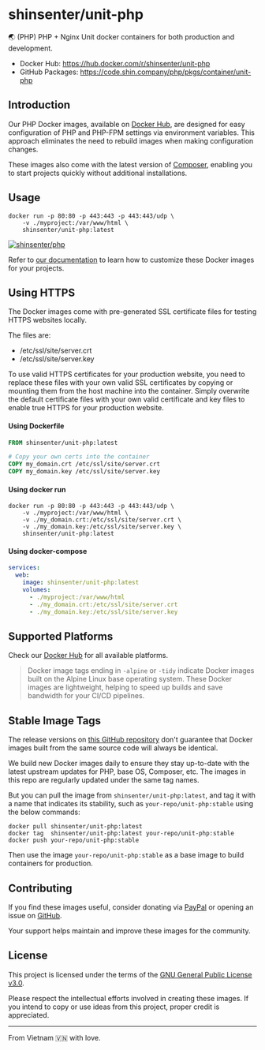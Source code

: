 # shinsenter/unit-php

🌏 (PHP) PHP + Nginx Unit docker containers for both production and development.

- Docker Hub: https://hub.docker.com/r/shinsenter/unit-php
- GitHub Packages: https://code.shin.company/php/pkgs/container/unit-php

## Introduction

Our PHP Docker images, available on [Docker Hub](https://hub.docker.com/r/shinsenter/php),
are designed for easy configuration of PHP and PHP-FPM settings via environment variables.
This approach eliminates the need to rebuild images when making configuration changes.

These images also come with the latest version of [Composer](https://getcomposer.org),
enabling you to start projects quickly without additional installations.

## Usage

```shell
docker run -p 80:80 -p 443:443 -p 443:443/udp \
    -v ./myproject:/var/www/html \
    shinsenter/unit-php:latest
```

[![shinsenter/php](https://repository-images.githubusercontent.com/458053748/24e848e1-c0fc-4893-b2b9-f7dbfad263f3)](https://docker.shin.company/php)

Refer to [our documentation](https://hub.docker.com/r/shinsenter/php) to learn how to customize these Docker images for your projects.

## Using HTTPS

The Docker images come with pre-generated SSL certificate files for testing HTTPS websites locally.

The files are:
- /etc/ssl/site/server.crt
- /etc/ssl/site/server.key

To use valid HTTPS certificates for your production website,
you need to replace these files with your own valid SSL certificates
by copying or mounting them from the host machine into the container.
Simply overwrite the default certificate files with your own valid
certificate and key files to enable true HTTPS for your production website.

#### Using Dockerfile

```Dockerfile
FROM shinsenter/unit-php:latest

# Copy your own certs into the container
COPY my_domain.crt /etc/ssl/site/server.crt
COPY my_domain.key /etc/ssl/site/server.key
```

#### Using docker run

```shell
docker run -p 80:80 -p 443:443 -p 443:443/udp \
    -v ./myproject:/var/www/html \
    -v ./my_domain.crt:/etc/ssl/site/server.crt \
    -v ./my_domain.key:/etc/ssl/site/server.key \
    shinsenter/unit-php:latest
```

#### Using docker-compose

```yml
services:
  web:
    image: shinsenter/unit-php:latest
    volumes:
      - ./myproject:/var/www/html
      - ./my_domain.crt:/etc/ssl/site/server.crt
      - ./my_domain.key:/etc/ssl/site/server.key
```

## Supported Platforms

Check our [Docker Hub](https://hub.docker.com/r/shinsenter/unit-php/tags) for all available platforms.

> Docker image tags ending in `-alpine` or `-tidy` indicate Docker images built on the Alpine Linux base operating system.
> These Docker images are lightweight, helping to speed up builds and save bandwidth for your CI/CD pipelines.

## Stable Image Tags

The release versions on [this GitHub repository](https://code.shin.company/php) don't guarantee
that Docker images built from the same source code will always be identical.

We build new Docker images daily to ensure they stay up-to-date
with the latest upstream updates for PHP, base OS, Composer, etc.
The images in this repo are regularly updated under the same tag names.

But you can pull the image from `shinsenter/unit-php:latest`,
and tag it with a name that indicates its stability,
such as `your-repo/unit-php:stable` using the below commands:

```shell
docker pull shinsenter/unit-php:latest
docker tag  shinsenter/unit-php:latest your-repo/unit-php:stable
docker push your-repo/unit-php:stable
```

Then use the image `your-repo/unit-php:stable` as a base image to build containers for production.

## Contributing

If you find these images useful, consider donating via [PayPal](https://www.paypal.me/shinsenter)
or opening an issue on [GitHub](https://code.shin.company/php/issues/new).

Your support helps maintain and improve these images for the community.

## License

This project is licensed under the terms of the [GNU General Public License v3.0](https://code.shin.company/php/blob/main/LICENSE).

Please respect the intellectual efforts involved in creating these images.
If you intend to copy or use ideas from this project, proper credit is appreciated.

---

From Vietnam 🇻🇳 with love.
